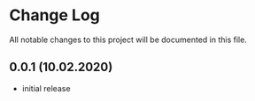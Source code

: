 # Change Log
All notable changes to this project will be documented in this file.
## 0.0.1 (10.02.2020)
- initial release